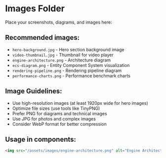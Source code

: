 
# Images Folder

Place your screenshots, diagrams, and images here:

## Recommended images:
- `hero-background.jpg` - Hero section background image
- `video-thumbnail.jpg` - Thumbnail for video player
- `engine-architecture.png` - Architecture diagram
- `ecs-diagram.png` - Entity Component System visualization
- `rendering-pipeline.png` - Rendering pipeline diagram
- `performance-charts.png` - Performance benchmark charts

## Image Guidelines:
- Use high-resolution images (at least 1920px wide for hero images)
- Optimize file sizes (use tools like TinyPNG)
- Prefer PNG for diagrams and technical images
- Use JPG for photos and complex images
- Consider WebP format for better compression

## Usage in components:
```html
<img src="/assets/images/engine-architecture.png" alt="Engine Architecture" />
```
